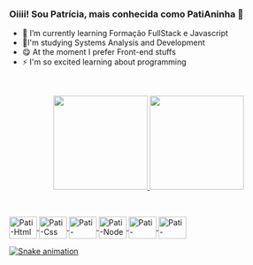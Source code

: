 ### Oiiii! Sou Patrícia, mais conhecida como PatiAninha 👋


- 🌱 I’m currently learning Formação FullStack e Javascript
- 🤯I'm studying Systems Analysis and Development
- 😋 At the moment I prefer Front-end stuffs
- ⚡ I'm so excited learning about programming

##
<br>
<div align="center">
  <a href="https://github.com/PatiAninha">
  <img height="170em" src="https://github-readme-stats.vercel.app/api?username=patianinha&show_icons=true&theme=synthwave&include_all_commits=true&count_private=true"/>
  <img height="170em" src="https://github-readme-stats.vercel.app/api/top-langs/?username=patianinha&layout=compact&langs_count=7&theme=synthwave"/><br>
</div>
  
  ##
  
<div style="display: inline_block"><br>
  
  <img align="center" alt="Pati-Html" height="40" width="50" src="https://cdn.jsdelivr.net/gh/devicons/devicon/icons/html5/html5-original.svg">
  <img align="center" alt="Pati-Css" height="40" width="50" src="https://cdn.jsdelivr.net/gh/devicons/devicon/icons/css3/css3-original.svg">
  <img align="center" alt="Pati-Javascript" height="40" width="50" src="https://cdn.jsdelivr.net/gh/devicons/devicon/icons/javascript/javascript-plain.svg">
  <img align="center" alt="Pati-Node" height="40" width="50" src="https://cdn.jsdelivr.net/gh/devicons/devicon/icons/nodejs/nodejs-original.svg">
  <img align="center" alt="Pati-Figma" height="40" width="50" src="https://cdn.jsdelivr.net/gh/devicons/devicon/icons/figma/figma-original.svg" />
  <img align="center" alt="Pati-Angular" height="40" width="50" src="https://cdn.jsdelivr.net/gh/devicons/devicon/icons/angularjs/angularjs-original.svg" />
          
  
  
</div>
  
<div>
   
   ![Snake animation](https://github.com/PatiAninha/PatiAninha/blob/output/github-contribution-grid-snake.svg)
   
 </div>
  
  
  
